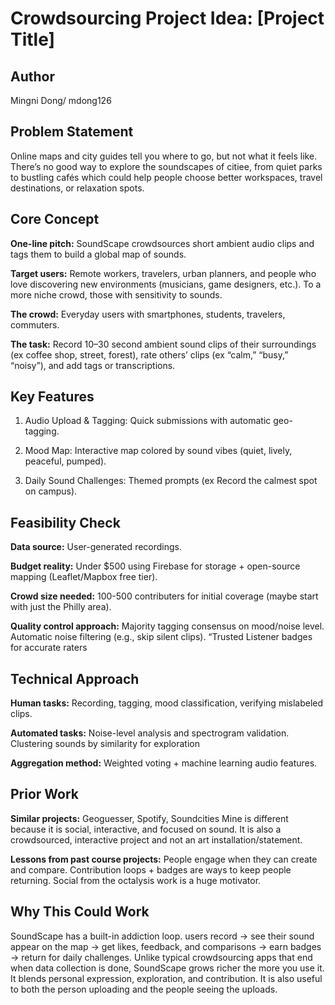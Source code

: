 # Crowdsourcing Project Idea: [Project Title]

## Author
Mingni Dong/ mdong126

## Problem Statement
Online maps and city guides tell you where to go, but not what it feels like. There’s no good way to explore the soundscapes of citiee, from quiet parks to bustling cafés which could help people choose better workspaces, travel destinations, or relaxation spots.

## Core Concept
**One-line pitch:** SoundScape crowdsources short ambient audio clips and tags them to build a global map of sounds.

**Target users:** Remote workers, travelers, urban planners, and people who love discovering new environments (musicians, game designers, etc.). To a more niche crowd, those with sensitivity to sounds. 

**The crowd:** Everyday users with smartphones, students, travelers, commuters.

**The task:** Record 10–30 second ambient sound clips of their surroundings (ex coffee shop, street, forest), rate others’ clips (ex “calm,” “busy,” “noisy”), and add tags or transcriptions.

## Key Features
1. Audio Upload & Tagging: Quick submissions with automatic geo-tagging.

2. Mood Map: Interactive map colored by sound vibes (quiet, lively, peaceful, pumped).

3. Daily Sound Challenges: Themed prompts (ex Record the calmest spot on campus).

## Feasibility Check
**Data source:** User-generated recordings.

**Budget reality:** Under $500 using Firebase for storage + open-source mapping (Leaflet/Mapbox free tier).

**Crowd size needed:** 100-500 contributers for initial coverage (maybe start with just the Philly area).

**Quality control approach:** 
Majority tagging consensus on mood/noise level.
Automatic noise filtering (e.g., skip silent clips).
“Trusted Listener badges for accurate raters

## Technical Approach
**Human tasks:** Recording, tagging, mood classification, verifying mislabeled clips.

**Automated tasks:** Noise-level analysis and spectrogram validation.
Clustering sounds by similarity for exploration

**Aggregation method:** Weighted voting + machine learning audio features.

## Prior Work
**Similar projects:** Geoguesser, Spotify, Soundcities
Mine is different because it is social, interactive, and focused on sound. It is also a crowdsourced, interactive project and not an art installation/statement.

**Lessons from past course projects:** People engage when they can create and compare. Contribution loops + badges are ways to keep people returning. Social from the octalysis work is a huge motivator.

## Why This Could Work
SoundScape has a built-in addiction loop. users record → see their sound appear on the map → get likes, feedback, and comparisons → earn badges → return for daily challenges.
Unlike typical crowdsourcing apps that end when data collection is done, SoundScape grows richer the more you use it. It blends personal expression, exploration, and contribution. It is also useful to both the person uploading and the people seeing the uploads. 
